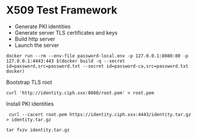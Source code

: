 # X509 Test Framework


* Generate PKI identities
* Generate server TLS certificates and keys
* Build http server
* Launch the server

```` shell
docker run --rm --env-file password-local.env -p 127.0.0.1:8080:80 -p 127.0.0.1:4443:443 $(docker build -q --secret id=password,src=password.txt --secret id=password-ca,src=password.txt docker)

````

Bootstrap TLS root

```` shell
curl 'http://identity.ciph.xxx:8080/root.pem' > root.pem
````

Install PKI identities

```` shell
 curl --cacert root.pem https://identity.ciph.xxx:4443/identity.tar.gz > identity.tar.gz

tar fxzv identity.tar.gz
````

